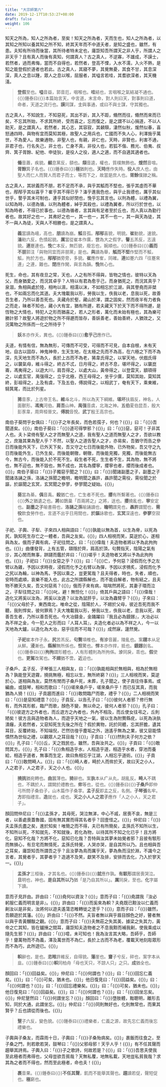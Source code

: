 ```yaml
---
title: "大宗師第六"
date: 2019-12-17T10:53:27+08:00
draft: false
weight: 106
---
```




知天之所為，知人之所為者，至矣！知天之所為者，天而生也，知人之所為者，以其知之所知以養其知之所不知，終其天年而不中道夭者，是知之盛也，雖然，有患。夫知有所待而後當，其所待者特未定也，庸詎知吾所謂天之非人乎，所謂人之非天乎？且有真人而後有真知，何謂真人？古之真人，不逆寡，不雄成，不謨士，若然者，過而弗悔，當而不自得也，若然者，登高不慄，入水不濡，入火不熱，是知之能登假於道者也若此。古之真人，其寢不夢，其覺無憂，其食不甘，其息深深，真人之息以踵，眾人之息以喉，屈服者，其嗌言若哇，其耆欲深者，其天機淺。

> **登假**至也。**嗌**音益，郭音厄，咽喉也。**哇**結也，言咽喉之氣結凝不通也。{{<span success>}}鍾泰曰{{</span>}}本篇始言天，中言道，末言命，對人則曰天，對事則曰道，命者，天道之流行也。**謨**同謀，**士**與事通，或曰不與士謀，守其獨也。



古之真人，不知說生，不知惡死，其出不訢，其入不距，翛然而往，翛然而來而已矣，不忘其所始，不求其所終，受而喜之，忘而復之，是之謂不以心捐道，不以人助天，是之謂真人。若然者，其心志，其容寂，其顙頯，淒然似秋，煖然似春，喜怒通四時，與物有宜而莫知其極，故聖人之用兵也，亡國而不失人心，利澤施乎萬世，不為愛人。故樂通物，非聖人也，有親，非仁也，天時，非賢也，利害不通，非君子也，行名失己，非士也，亡身不真，非役人也，若狐不偕、務光、伯夷、叔齊、箕子胥餘、紀他、申徒狄，是役人之役，適人之適，而不自適其適者也。

> **翛**音蕭，疾貌。**顙**息黨反，頟也。**頯**音逵，權也，質樸無飾也。**煖然**音喧。**胥餘**箕子名也。{{<span success>}}鍾泰曰{{</span>}}**極**猶則也。**天時**應作失時。**役人**庶人也，由聖人而仁人而賢人而君子而士，等而下之，故當是庶人也。**胥餘**僕隷之稱。



古之真人，其狀義而不朋，若不足而不承，與乎其觚而不堅也，張乎其虛而不華也，邴邴乎其似喜乎？崔乎其不得已乎？滀乎進我色也，與乎止我德也，厲乎其似世乎，謷乎其未可制也，連乎其似好閉也，悗乎忘其言也。以刑為體，以禮為翼，以知為時，以德為循，以刑為體者，綽乎其殺也，以禮為翼者，所以行於世也，以知為時者，不得已於事也，以德為循者，言其與有足者至於丘也，而人真以為勤行者也。故其好之也一，其弗好之也一，其一也一，其不一也一，其一與天為徒，其不一與人為徒，天與人不相勝也，是之謂真人。

> **義**當讀為峨，高也，**朋**讀為崩。**觚**音孤。**邴邴**喜貌，明貌。**崔**動貌，速貌。**滀**勑六反，色憤起貌。**厲**當從崔本作廣，**世**為大之假字。**謷**五羔反，志遠貌。**連**蹇連也。**悗**亡本反，無匹貌，廢忘也，婉順也。{{<span success>}}鍾泰曰{{</span>}}**義而不朋**郭注「與物同宜而非朋黨」是也。**與**讀為舉，**觚而不堅**作堅而不觚，觚，拘於方也。**邴邴**猶旁旁，多貌。**崔**應作隺，同確。**連**如蹇六四「往蹇來連」之連，難也。**閉**應作閑，與言為韻。**悗**無心也。



死生，命也，其有夜旦之常，天也，人之有所不得與，皆物之情也，彼特以天為父，而身猶愛之，而況其卓乎？人特以有君為愈乎己，而身猶死之，而況其真乎？泉涸，魚相與處於陸，相呴以濕，相濡以沫，不如相忘於江湖，與其譽堯而非桀也，不如兩忘而化其道。夫大塊載我以形，勞我以生，佚我以老，息我以死，故善吾生者，乃所以善吾死也。夫藏舟於壑，藏山於澤，謂之固矣，然而夜半有力者負之而走，昧者不知也，藏小大有宜，猶有所遯，若夫藏天下於天下而不得所遯，是恆物之大情也，特犯人之形而猶喜之，若人之形者，萬化而未始有極也，其為樂可勝計邪？故聖人將遊於物之所不得遯而皆存，善妖善老，善始善終，人猶效之，又況萬物之所係而一化之所待乎？

> **妖**本亦作夭，異也。{{<span success>}}鍾泰曰{{</span>}}**愈乎己**應作已。



夫道，有情有信，無為無形，可傳而不可受，可得而不可見，自本自根，未有天地，自古以固存，神鬼神帝，生天生地，在太極之先而不為高，在六極之下而不為深，先天地生而不為久，長於上古而不為老，狶韋氏得之，以挈天地，伏戲氏得之，以襲氣母，維斗得之，終古不忒，日月得之，終古不息，堪坏得之，以襲崑崙，馮夷得之，以遊大川，肩吾得之，以處大山，黃帝得之，以登雲天，顓頊得之，以處玄官，禺强得之，立乎北極，西王母得之，坐乎少廣，莫知其始，莫知其終，彭祖得之，上及有虞，下及五伯，傅說得之，以相武丁，奄有天下，乘東維，騎箕尾，而比於列星。

> **狶**音豕，上古帝王名。**維斗**北斗，所以為天下綱維。**堪坏**扶眉反，神名，人面獸形。**馮夷**河伯。**肩吾**山神。**禺强**音虞，北海之神。**五伯**夏伯昆吾，殷大彭豕韋，周齊桓晉文。**傅說**音悅。**武丁**殷王高宗也。



南伯子葵問乎女偊曰：「{{<span muted>}}子之年長矣，而色若孺子，何也？{{</span>}}」曰：「{{<span muted>}}吾聞道矣。{{</span>}}」南伯子葵曰：「{{<span muted>}}道可得學邪？{{</span>}}」曰：「{{<span muted>}}惡，惡可！子非其人也。夫卜梁倚有聖人之才而無聖人之道，我有聖人之道而無聖人之才，吾欲以教之，庶幾其果為聖人乎？不然，以聖人之道告聖人之才，亦易矣，吾猶守而告之參日而後能外天下，已外天下矣，吾又守之七日而後能外物，已外物矣，吾又守之九日而後能外生，已外生矣，而後能朝徹，朝徹，而後能見獨，見獨，而後能無古今，無古今，而後能入於不死不生。殺生者不死，生生者不生，其為物，無不將也，無不迎也，無不毀也，無不成也，其名為攖寧，攖寧也者，攖而後成者也。{{</span>}}」南伯子葵曰：「{{<span muted>}}子獨惡乎聞之？{{</span>}}」曰：「{{<span muted>}}聞諸副墨之子，副墨之子聞諸洛誦之孫，洛誦之孫聞之瞻明，瞻明聞之聶許，聶許聞之需役，需役聞之於謳，於謳聞之玄冥，玄冥聞之參寥，參寥聞之疑始。{{</span>}}」

> **葵**當為綦。**偊**音禹。**殺**猶亡也，亡生者不死也。**攖**有所繫著也。{{<span success>}}鍾泰曰{{</span>}}**外**之猶遺之也。**將**如鵲巢「百兩將之」之將，送也。**攖**撓亂也，**寧**安定也。**副墨之子**喻書冊也，**洛誦之孫**喻誦讀也，**瞻明**謂見也，**聶許**謂聞也，**需役**飲食勞作也，言道不出乎日用間也，**於謳**詠歌也，**玄冥**深遠也，**參寥**空寂也。



子祀、子輿、子犁、子來四人相與語曰：「{{<span muted>}}孰能以無為首，以生為脊，以死為尻，孰知死生存亡之一體者，吾與之友矣。{{</span>}}」四人相視而笑，莫逆於心，遂相與為友。俄而子輿有病，子祀往問之。曰：「{{<span muted>}}偉哉！夫造物者將以予為此拘拘也。{{</span>}}」曲僂發背，上有五管，頤隱於齊，肩高於頂，句贅指天，陰陽之氣有沴，其心閒而無事，跰躚而鑑於井曰：「{{<span muted>}}嗟乎！夫造物者又將以予為此拘拘也。{{</span>}}」子祀曰：「{{<span muted>}}女惡之乎？{{</span>}}」曰：「{{<span muted>}}亡，予何惡？浸假而化予之左臂以為雞，予因以求時夜，浸假而化予之右臂以為彈，予因以求鴞炙，浸假而化予之尻以為輪，以神為馬，予因以乘之，豈更駕哉？且夫得者，時也，失者，順也，安時而處順，哀樂不能入也，此古之所謂縣解也，而不能自解者，物有結之，且夫物不勝天久矣，吾又何惡焉？{{</span>}}」俄而子來有病，喘喘然將死，其妻子環而泣之，子犁往問之曰：「{{<span muted>}}叱，避！無怛化！{{</span>}}」倚其戶與之語曰：「{{<span muted>}}偉哉！造化又將奚以汝為，將奚以汝適？以汝為鼠肝乎，以汝為蟲臂乎？{{</span>}}」子來曰：「{{<span muted>}}父母於子，東西南北，唯命之從，陰陽於人，不翅於父母，彼近吾死而我不聽，我則悍矣，彼何罪焉？夫大塊載我以形，勞我以生，佚我以老，息我以死，故善吾生者，乃所以善吾死也。今大冶鑄金，金踊躍曰『我且必為鏌鋣』，大冶必以為不祥之金，今一犯人之形而曰『人耳人耳』，夫造化者必以為不祥之人，今一以天地為大鑪，以造化為大冶，惡乎往而不可哉？{{</span>}}」成然寐，蘧然覺。

> **子祀**崔本作子永。**尻**苦羔反。**句贅**項椎也。**有沴**音麗，陵亂也。案**躚**本从足从鮮。**浸**漸也。**縣解**無所係也。**怛**驚也。**悍**本亦作捍，抵也。**鏌鋣**劍名。{{<span success>}}鍾泰曰{{</span>}}**拘拘**謂形體也，人有形體則為所拘係。**沴**同戾，乖也。**假**使也。**更駕**改駕也。**不翅**猶不啻。**近**迫也。



子桑戶、孟子反、子琴張三人相與友，曰：「{{<span muted>}}孰能相與於無相與，相為於無相為？孰能登天遊霧，撓挑無極，相忘以生，無所終窮？{{</span>}}」三人相視而笑，莫逆於心，遂相與為友。莫然有閒而子桑戶死，未葬，孔子聞之，使子貢往侍事焉。或編曲，或鼓琴，相和而歌曰：「{{<span muted>}}嗟來桑戶乎，嗟來桑戶乎！而已反其真，而我猶為人猗！{{</span>}}」子貢趨而進曰：「{{<span muted>}}敢問臨尸而歌，禮乎？{{</span>}}」二人相視而笑曰：「{{<span muted>}}是惡知禮意？{{</span>}}」子貢反，以告孔子曰：「{{<span muted>}}彼何人者邪？修行無有，而外其形骸，臨尸而歌，顏色不變，無以命之，彼何人者邪？{{</span>}}」孔子曰：「{{<span muted>}}彼遊方之外者也，而丘遊方之內者也，外內不相及，而丘使女往弔之，丘則陋矣！彼方且與造物者為人，而遊乎天地之一氣，彼以生為附贅縣疣，以死為決肒潰癰，夫若然者，又惡知死生先後之所在？假於異物，託於同體，忘其肝膽，遺其耳目，反覆終始，不知端倪，芒然彷徨乎塵垢之外，逍遙乎無為之業，彼又惡能憒憒然為世俗之禮，以觀眾人之耳目哉？{{</span>}}」子貢曰：「{{<span muted>}}然則夫子何方之依？{{</span>}}」孔子曰：「{{<span muted>}}丘，天之戮民也，雖然，吾與汝共之。{{</span>}}」子貢曰：「{{<span muted>}}敢問其方。{{</span>}}」孔子曰：「{{<span muted>}}魚相造乎水，人相造乎道，相造乎水者，穿池而養給，相造乎道者，無事而生定，故曰魚相忘乎江湖，人相忘乎道術。{{</span>}}」子貢曰：「{{<span muted>}}敢問畸人。{{</span>}}」曰：「{{<span muted>}}畸人者，畸於人而侔於天，故曰天之小人，人之君子，人之君子，天之小人也。{{</span>}}」

> **撓挑**猶宛轉也。**曲**蠶薄也。**猗**辭也。案**肒**本从疒从丸，胡亂反。**畸人**不耦也，不耦於人，謂闕於禮教也。**侔**等也，從也。{{<span success>}}鍾泰曰{{</span>}}**子桑戶**即仲弓所問子桑伯子，山木篇作子桑雽。**孟子反**即孟之反，名側。**子琴張**名牢。**方**即指禮言。**造**就也，成也。**天之小人人之君子**應作「人之小人，天之君子」。



顏回問仲尼曰：「{{<span muted>}}孟孫才，其母死，哭泣無涕，中心不戚，居喪不哀，無是三者，以善處喪蓋魯國，固有無其實而得其名者乎？回壹怪之。{{</span>}}」仲尼曰：「{{<span muted>}}夫孟孫氏盡之矣，進於知矣！唯簡之而不得，夫已有所簡矣，孟孫氏不知所以生，不知所以死，不知就先，不知就後，若化為物，以待其所不知之化已乎！且方將化，惡知不化哉？方將不化，惡知已化哉？吾特與汝其夢未始覺者邪？且彼有駭形而無損心，有旦宅而無情死，孟孫氏特覺，人哭亦哭，是自其所以乃。且也相與吾之耳矣，庸詎知吾所謂吾之乎？且汝夢為鳥而厲乎天，夢為魚而沒於淵，不識今之言者，其覺者乎，其夢者乎？造適不及笑，獻笑不及排，安排而去化，乃入於寥天一。{{</span>}}」

> **孟孫才**三桓後，才其名也。{{<span success>}}鍾泰曰{{</span>}}**就**應作孰。**有駭形**謂居喪哭泣。**旦**明也，神也。**是自其所以乃**猶「是乃自其所以」。**厲**同戾，至也。**化**字屬下讀。



意而子見許由。許由曰：「{{<span muted>}}堯何以資汝？{{</span>}}」意而子曰：「{{<span muted>}}堯謂我『汝必躬服仁義而明言是非』。{{</span>}}」許由曰：「{{<span muted>}}而奚來為軹？夫堯既已黥汝以仁義而劓汝以是非矣，汝將何以遊夫遙蕩恣睢轉徙之塗乎？{{</span>}}」意而子曰：「{{<span muted>}}雖然，吾願遊於其藩。{{</span>}}」許由曰：「{{<span muted>}}不然。夫盲者無以與乎眉目顏色之好，瞽者無以與乎青黃黼黻之觀。{{</span>}}」意而子曰：「{{<span muted>}}夫無莊之失其美，據梁之失其力，黃帝之亡其知，皆在鑪捶之間耳，庸詎知夫造物者之不息我黥而補我劓，使我乘成以隨先生邪？{{</span>}}」許由曰：「{{<span muted>}}噫，未可知也！我為汝言其大略，吾師乎，吾師乎！齏萬物而不為義，澤及萬世而不為仁，長於上古而不為老，覆載天地刻彫眾形而不為巧，此所遊已。{{</span>}}」

> **軹**辭也，是也。**恣睢**許維反，自得貌。**藩**崖也。**齏**子兮反，碎也，案字本从韭。{{<span success>}}鍾泰曰{{</span>}}**軹**同柏舟「母也天只，不諒人只」之只。**成**猶全也。



顏回曰：「{{<span muted>}}回益矣。{{</span>}}」仲尼曰：「{{<span muted>}}何謂也？{{</span>}}」曰：「{{<span muted>}}回忘仁義矣。{{</span>}}」曰：「{{<span muted>}}可矣，猶未也。{{</span>}}」他日復見曰：「{{<span muted>}}回益矣。{{</span>}}」曰：「{{<span muted>}}何謂也？{{</span>}}」曰：「{{<span muted>}}回忘禮樂矣。{{</span>}}」曰：「{{<span muted>}}可矣，猶未也。{{</span>}}」他日復見曰：「{{<span muted>}}回益矣。{{</span>}}」曰：「{{<span muted>}}何謂也？{{</span>}}」曰：「{{<span muted>}}回坐忘矣。{{</span>}}」仲尼蹵然曰：「{{<span muted>}}何謂坐忘？{{</span>}}」顏回曰：「{{<span muted>}}墮肢體，黜聰明，離形去知，同於大通，此謂坐忘。{{</span>}}」仲尼曰：「{{<span muted>}}同則無好也，化則無常也，而果其賢乎？丘也請從而後也。{{</span>}}」

> **蹵**子六反，變色貌。{{<span success>}}鍾泰曰{{</span>}}禮樂者，仁義之源，故先忘仁義而後忘禮樂也。



子輿與子桑友，而霖雨十日，子輿曰：「{{<span muted>}}子桑殆病矣。{{</span>}}」裹飯而往食之，至子桑之門，則若歌若哭，鼓琴曰：「{{<span muted>}}父邪母邪！天乎人乎！{{</span>}}」有不任其聲而趨舉其詩焉。子輿入曰：「{{<span muted>}}子之歌詩，何故若是？{{</span>}}」曰：「{{<span muted>}}吾思夫使我至此極者而弗得也，父母豈欲吾貧哉？天無私覆，地無私載，天地豈私貧我哉？求其為之者而不得也，然而至此極者，命也夫！{{</span>}}」

> **裹**音果。{{<span success>}}鍾泰曰{{</span>}}**不任其聲**，飢而不能舉其聲也。**趨**讀若促，聲短促也。**極**窮也。